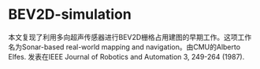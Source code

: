 # BEV2D-simulation
本文复现了利用多向超声传感器进行BEV2D栅格占用建图的早期工作。这项工作名为Sonar-based real-world mapping and navigation。由CMU的Alberto Elfes. 发表在IEEE Journal of Robotics and Automation 3, 249-264 (1987).

